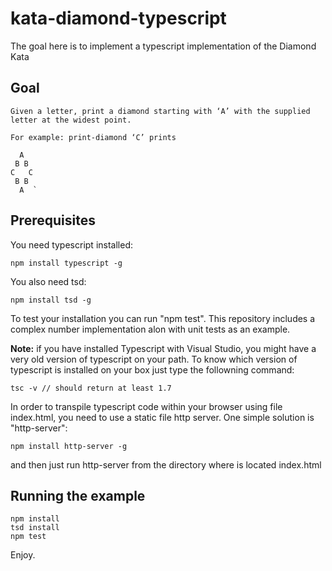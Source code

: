 # kata-diamond-typescript

The goal here is to implement a typescript implementation of the Diamond Kata

## Goal

```
Given a letter, print a diamond starting with ‘A’ with the supplied letter at the widest point.

For example: print-diamond ‘C’ prints

  A
 B B
C   C
 B B
  A  `
```
## Prerequisites
You need typescript installed:

    npm install typescript -g  

You also need tsd:

    npm install tsd -g  
To test your installation you can run "npm test". This repository includes a complex number implementation alon with unit tests as an example.  

**Note:** if you have installed Typescript with Visual Studio, you might have a very old version of typescript on your path. To know which version of typescript is installed on your box just type the followning command:

    tsc -v // should return at least 1.7

In order to transpile typescript code within your browser using file index.html, you need to use a static file http server. One simple solution is "http-server":

    npm install http-server -g

and then just run http-server from the directory where is located index.html

## Running the example
	npm install
	tsd install
	npm test

Enjoy.
